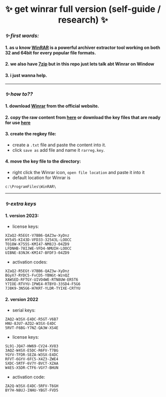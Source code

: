 <h1 align="center"> ✨ get winrar full version (self-guide / research) ✨ </h1> 

### ***✨ first words:*** 
#### 1. as u know [WinRAR](https://www.win-rar.com/) is a powerful archiver extractor tool working on both 32 and 64bit for every popular file formats.
#### 2. we also have [7zip](https://www.7-zip.org/) but in this repo just lets talk abt Winrar on Window
#### 3. i just wanna help. 

---

### ***✨ how to??*** 
#### 1. download [Winrar](https://www.win-rar.com/download.html?&L=0) from the official website.
#### 2. copy the raw content from [here](https://github.com/nnbaocuong99/free-winrar/tree/main/content) or download the key files that are ready for use [here](https://github.com/nnbaocuong99/free-winrar/tree/main/key-files-collection)
#### 3. create the regkey file:
- create a `.txt` file and paste the content into it. 
- click `save as` add file and name it `rarreg.key`.
#### 4. move the key file to the directory:
- right click the Winrar icon, `open file location` and paste it into it
- default location for Winrar is
```
c:\ProgramFiles\WinRAR\ 
```
---

### ***✨ extra keys*** 

#### 1. version 2023:
- license keys:
```
XZaQ2-R5EGt-V7BB6-QAZ3w-XyDnz
HY545-KI43D-VFD33-32543L-LOOCC
TO18W-K755S-KMI47-NM8J3-04ZD9
LFDNHB-78IJWE-VFD4-NMUIH-LOOCC
UIBNE-83NJK-KMI47-BFDF3-04ZD9
```

- activation codes:
```
XZaQ2-R5EGt-V7BB6-QAZ3w-XyDnz
BGyX7-RYDC5-FvCD5-YBNGt-WznQZ
XAWSED-RFTGY-UIVO4WE-RTN8UW-ER5T6
Y7IOE-RTVYU-IPWE4-RTBYO-33SD4-F5G6
7J8K9-3N5G6-H7KRT-YLDR-TYIXE-CRTYU
```

#### 2. version 2022
- serial keys:
```
ZAQ2-W3SX-E4DC-R5GT-V6B7
HNU-8JU7-AZQ2-W3SX-E4DC
5RVT-F6BG-Y7NZ-QA3W-XS4E
```

- license keys:
```
SL91-JQ47-HW69-CV24-XV83
3AQZ-W4SX-E5DC-R6FV-T7BG
YGYV-TFDR-SEZA-W3SX-E4DC
RFVT-6GYV-6FC5-X4Z3-ZWE4
SXDC-5RTF-6V7Y-BVCT-XZAA
W4ES-X5DR-CTF6-VGY7-BHUN
```

- activation code:
```
ZA2Q-W3SX-E4DC-5RFV-T6GH
BY7H-N8UJ-INHU-YBGT-FVD5
```
